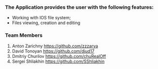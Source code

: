 ### The Application provides the user with the following features:
- Working with IOS file system;
- Files viewing, creation and editing

### Team Members
1. Anton Zarichny
https://github.com/zzzarya
2. David Tonoyan
https://github.com/djud17
3. Dmitriy Churilov
https://github.com/chuRealOff
4. Sergei Shliakhin
https://github.com/SShliakhin




